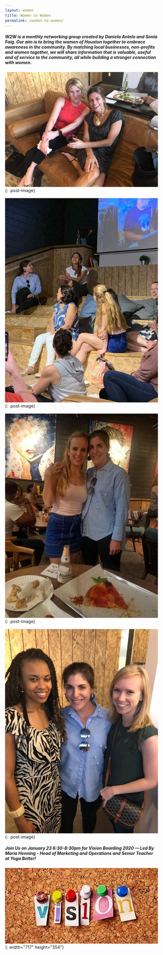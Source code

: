 ```yaml
---
layout: women
title: Women to Women
permalink: /women-to-women/
---
```


##### W2W is a monthly networking group created by Daniela Antelo and Sonia Faig. Our aim is to bring the women of Houston together to embrace awareness in the community. By matching local businesses, non-profits and women together, we will share information that is valuable, useful and of service to the community, all while building a stronger connection with women.

![](/img/women1.jpg){: .post-image}<br><br>![](/img/women2.jpg){: .post-image}<br><br>![](/img/women3.jpg){: .post-image}<br><br>![](/img/women4.jpg){: .post-image}

##### Join Us on January 23 6:30-8:30pm for Vision Boarding 2020 — Led By Maria Henning - Head of Marketing and Operations and Senior Teacher at Yoga Better\!

![](/uploads/daniw2w.JPG){: width="717" height="354"}
